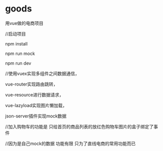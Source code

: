 # goods
用vue做的电商项目  

 //启动项目  
 
 npm install  
 
 npm run mock  
 
 npm run dev  
 

 //使用vuex实现多组件之间数据通信，  
 
   vue-router实现路由跳转，  
   
   vue-resource进行数据请求，  
   
   vue-lazyload实现图片懒加载，  
   
   json-server插件实现mock数据  
   


//加入购物车的功能是 只给首页的商品列表的放红色购物车图片的盒子绑定了事件  

//因为是自己mock的数据 功能有限  只为了直线电商的常用功能而已    



